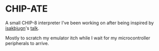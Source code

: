 # CHIP-ATE

A small CHIP-8 interpreter I've been working on after being inspired by [isakbjugn](https://github.com/isakbjugn)'s [talk](https://vimeo.com/1115577320]).

Mostly to scratch my emulator itch while I wait for my microcontroller peripherals to arrive.
